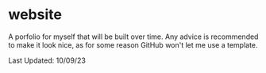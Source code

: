 # website

A porfolio for myself that will be built over time. Any advice is recommended to make it look nice, as for some reason GitHub won't let me use a template. 

Last Updated: 10/09/23
